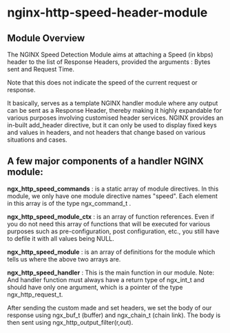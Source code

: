 # nginx-http-speed-header-module

## Module Overview

The NGINX Speed Detection Module aims at attaching a Speed (in kbps) header to the list of Response Headers, provided the arguments : Bytes sent and Request Time.

Note that this does not indicate the speed of the current request or response.

It basically, serves as a template NGINX handler module where any output can be sent as a Response Header, thereby making it highly expandable for various purposes involving customised header services. NGINX provides an in-built add_header directive, but it can only be used to display fixed keys and values in headers, and not headers that change based on various situations and cases.

## A few major components of a handler NGINX module:

**ngx_http_speed_commands** : 
is a static array of module directives. In this module, we only have one module directive names "speed". Each element in this array is of the type ngx_command_t .

**ngx_http_speed_module_ctx** : 
is an array of function references. Even if you do not need this array of functions that will be executed for various purposes such as pre-configuration, post configuration, etc., you still have to defile it with all values being NULL.

**ngx_http_speed_module** : 
is an array of definitions for the module which tells us where the above two arrays are.

**ngx_http_speed_handler** : 
This is the main function in our module. Note: And handler function must always have a return type of ngx_int_t and should have only one argument, which is a pointer of the type ngx_http_request_t.

After sending the custom made and set headers, we set the body of our response using ngx_buf_t (buffer) and ngx_chain_t (chain link). The body is then sent using ngx_http_output_filter(r,out).
